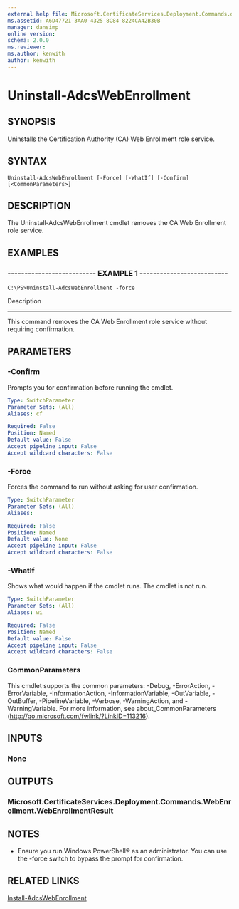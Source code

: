 ```yaml
---
external help file: Microsoft.CertificateServices.Deployment.Commands.dll-Help.xml
ms.assetid: A6D47721-3AA0-4325-8C84-8224CA42B30B
manager: dansimp
online version: 
schema: 2.0.0
ms.reviewer:
ms.author: kenwith
author: kenwith
---
```


# Uninstall-AdcsWebEnrollment

## SYNOPSIS
Uninstalls the Certification Authority (CA) Web Enrollment role service.

## SYNTAX

```
Uninstall-AdcsWebEnrollment [-Force] [-WhatIf] [-Confirm] [<CommonParameters>]
```

## DESCRIPTION
The Uninstall-AdcsWebEnrollment cmdlet removes the CA Web Enrollment role service.

## EXAMPLES

### -------------------------- EXAMPLE 1 --------------------------
```
C:\PS>Uninstall-AdcsWebEnrollment -force
```

Description

-----------

This command removes the CA Web Enrollment role service without requiring confirmation.

## PARAMETERS

### -Confirm
Prompts you for confirmation before running the cmdlet.

```yaml
Type: SwitchParameter
Parameter Sets: (All)
Aliases: cf

Required: False
Position: Named
Default value: False
Accept pipeline input: False
Accept wildcard characters: False
```

### -Force
Forces the command to run without asking for user confirmation.

```yaml
Type: SwitchParameter
Parameter Sets: (All)
Aliases: 

Required: False
Position: Named
Default value: None
Accept pipeline input: False
Accept wildcard characters: False
```

### -WhatIf
Shows what would happen if the cmdlet runs.
The cmdlet is not run.

```yaml
Type: SwitchParameter
Parameter Sets: (All)
Aliases: wi

Required: False
Position: Named
Default value: False
Accept pipeline input: False
Accept wildcard characters: False
```

### CommonParameters
This cmdlet supports the common parameters: -Debug, -ErrorAction, -ErrorVariable, -InformationAction, -InformationVariable, -OutVariable, -OutBuffer, -PipelineVariable, -Verbose, -WarningAction, and -WarningVariable. For more information, see about_CommonParameters (http://go.microsoft.com/fwlink/?LinkID=113216).

## INPUTS

### None

## OUTPUTS

### Microsoft.CertificateServices.Deployment.Commands.WebEnrollment.WebEnrollmentResult

## NOTES
* Ensure you run Windows PowerShell® as an administrator. You can use the -force switch to bypass the prompt for confirmation.

## RELATED LINKS

[Install-AdcsWebEnrollment](./Install-AdcsWebEnrollment.md)
